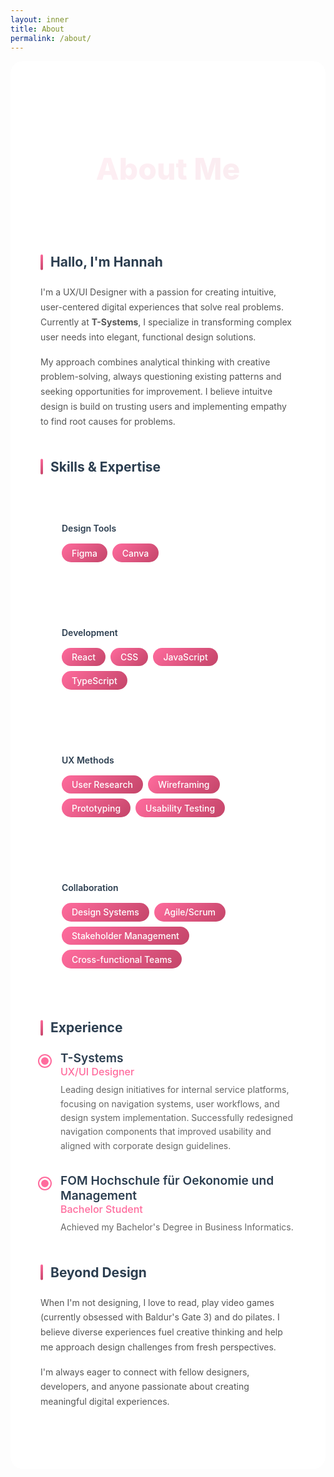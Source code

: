 ```yaml
---
layout: inner
title: About
permalink: /about/
---
```


<head>
    <meta charset="UTF-8">
    <meta name="viewport" content="width=device-width, initial-scale=1.0">
    <title>About Section - Portfolio</title>
    <style>
        .about-content-wrap {
            margin: 0 auto;
            background: rgba(255, 255, 255, 0.95);
            backdrop-filter: blur(10px);
            border-radius: 20px;
            padding: 3rem;
        }
        .hero-section {
            text-align: center;
            margin-bottom: 4rem;
        }
        .hero-title {
            font-size: 3rem;
            font-weight: 800;
            background: linear-gradient(135deg, #ff6b9d 0%, #c44569 100%);
            -webkit-background-clip: text;
            -webkit-text-fill-color: transparent;
            margin-bottom: 1rem;
            animation: slideUp 0.8s ease-out;
        }
        .hero-subtitle {
            font-size: 1.3rem;
            color: #666;
            margin-bottom: 2rem;
            animation: slideUp 0.8s ease-out 0.2s both;
        }
        .project-title {
            margin-bottom: 3rem;
        }
        .project-title h2 {
            color: #2c3e50;
            margin-bottom: 1.5rem;
            position: relative;
            padding-left: 1rem;
        }
        .project-title h2::before {
            content: '';
            position: absolute;
            left: 0;
            top: 50%;
            transform: translateY(-50%);
            width: 4px;
            height: 100%;
            background: linear-gradient(135deg, #ff6b9d 0%, #c44569 100%);
            border-radius: 2px;
        }
        .project-title p {
            color: #555;
            line-height: 1.7;
            margin-bottom: 1rem;
        }
        .skills-grid {
            display: flex;
            gap: 1rem;
            margin-bottom: 3rem;
            flex-wrap: wrap;
        }
        .skill-category {
            padding: 2rem;
            border-radius: 15px;
            border: 2px solid transparent;
            transition: all 0.3s ease;
            min-width: 200px
        }
        .skill-category:hover {
            transform: translateY(-5px);
            border-color: #ff6b9d;
            box-shadow: 0 15px 30px rgba(255, 107, 157, 0.1);
        }
        .skill-category h4 {
            font-weight: 600;
            color: #2c3e50;
            margin-bottom: 1rem;
        }
        .skill-tags {
            display: flex;
            flex-wrap: wrap;
            gap: 0.5rem;
        }
        .skill-tag {
            background: linear-gradient(135deg, #ff6b9d 0%, #c44569 100%);
            color: white;
            padding: 0.4rem 1rem;
            border-radius: 20px;
            font-weight: 500;
        }
        .experience-timeline {
            position: relative;
            padding-left: 2rem;
        }
        .experience-timeline::before {
            content: '';
            position: absolute;
            left: 1rem;
            top: 0;
            bottom: 0;
            width: 2px;
            background: linear-gradient(135deg, #ff6b9d 0%, #c44569 100%);
        }
        .timeline-item {
            position: relative;
            margin-bottom: 2rem;
            padding-left: 2rem;
        }
        .timeline-item::before {
            content: '';
            position: absolute;
            left: -0.1rem;
            top: 0.5rem;
            width: 12px;
            height: 12px;
            background: #ff6b9d;
            border-radius: 50%;
            border: 3px solid white;
            box-shadow: 0 0 0 2px #ff6b9d;
        }
        .timeline-company {
            font-size: 1.2rem;
            font-weight: 600;
            color: #2c3e50;
        }
        .timeline-role {
            font-size: 1rem;
            color: #ff6b9d;
            font-weight: 500;
            margin-bottom: 0.5rem;
        }
        .timeline-description {
            color: #666;
            line-height: 1.6;
        }
        .values-grid {
            display: grid;
            grid-template-columns: repeat(auto-fit, minmax(300px, 1fr));
            gap: 2rem;
        }
        .value-card {
            background: white;
            padding: 2rem;
            border-radius: 15px;
            box-shadow: 0 10px 20px rgba(0, 0, 0, 0.05);
            text-align: center;
            transition: transform 0.3s ease;
        }
        .value-card:hover {
            transform: translateY(-5px);
        }
        .value-icon {
            font-size: 3rem;
            margin-bottom: 1rem;
        }
        .value-card h4 {
            font-size: 1.2rem;
            font-weight: 600;
            color: #2c3e50;
            margin-bottom: 1rem;
        }
        .value-card p {
            color: #666;
            line-height: 1.6;
        }
        @keyframes slideUp {
            from {
                opacity: 0;
                transform: translateY(30px);
            }
            to {
                opacity: 1;
                transform: translateY(0);
            }
        }
    </style>
</head>
<body class="project-wrap">
    <div class="about-content-wrap">
        <!-- Hero Section -->
        <div class="hero-section">
            <h1 class="hero-title">About Me</h1>
            <p class="hero-subtitle">Passionate UX/UI Designer crafting user-centered digital experiences</p>
        </div>
        <!-- Introduction -->
        <div class="project-title">
            <h2>Hallo, I'm Hannah</h2>
            <p>I'm a UX/UI Designer with a passion for creating intuitive, user-centered digital experiences that solve real problems. Currently at <strong>T-Systems</strong>, I specialize in transforming complex user needs into elegant, functional design solutions.</p>
            <p>My approach combines analytical thinking with creative problem-solving, always questioning existing patterns and seeking opportunities for improvement. I believe intuitve design is build on trusting users and implementing empathy to find root causes for problems.</p>
        </div>
        <!-- Skills -->
        <div class="project-title">
            <h2>Skills & Expertise</h2>
            <div class="skills-grid">
                <div class="skill-category">
                    <h4>Design Tools</h4>
                    <div class="skill-tags">
                        <span class="skill-tag">Figma</span>
                        <span class="skill-tag">Canva</span>
                    </div>
                </div>
                <div class="skill-category">
                    <h4>Development</h4>
                    <div class="skill-tags">
                        <span class="skill-tag">React</span>
                        <span class="skill-tag">CSS</span>
                        <span class="skill-tag">JavaScript</span>
                        <span class="skill-tag">TypeScript</span>
                    </div>
                </div>
                <div class="skill-category">
                    <h4>UX Methods</h4>
                    <div class="skill-tags">
                        <span class="skill-tag">User Research</span>
                        <span class="skill-tag">Wireframing</span>
                        <span class="skill-tag">Prototyping</span>
                        <span class="skill-tag">Usability Testing</span>
                    </div>
                </div>
                <div class="skill-category">
                    <h4>Collaboration</h4>
                    <div class="skill-tags">
                        <span class="skill-tag">Design Systems</span>
                        <span class="skill-tag">Agile/Scrum</span>
                        <span class="skill-tag">Stakeholder Management</span>
                        <span class="skill-tag">Cross-functional Teams</span>
                    </div>
                </div>
            </div>
        </div>
        <!-- Experience -->
        <div class="project-title">
            <h2>Experience</h2>
                <div class="timeline-item">
                    <div class="timeline-company">T-Systems</div>
                    <div class="timeline-role">UX/UI Designer</div>
                    <div class="timeline-description">
                        Leading design initiatives for internal service platforms, focusing on navigation systems, user workflows, and design system implementation. Successfully redesigned navigation components that improved usability and aligned with corporate design guidelines.
                    </div>
                </div>
                <div class="timeline-item">
                    <div class="timeline-company">FOM Hochschule für Oekonomie und Management</div>
                    <div class="timeline-role">Bachelor Student</div>
                    <div class="timeline-description">
                        Achieved my Bachelor's Degree in Business Informatics.                    
                        </div>
                </div>
        </div>
        <!-- Personal Touch -->
        <div class="project-title">
            <h2>Beyond Design</h2>
            <p>When I'm not designing, I love to read, play video games (currently obsessed with Baldur's Gate 3) and do pilates. I believe diverse experiences fuel creative thinking and help me approach design challenges from fresh perspectives.</p>
            <p>I'm always eager to connect with fellow designers, developers, and anyone passionate about creating meaningful digital experiences.</p>
        </div>
    </div>
</body>

